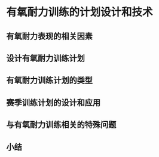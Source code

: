 # 有氧耐力训练的计划设计和技术

## 有氧耐力表现的相关因素

## 设计有氧耐力训练计划

## 有氧耐力训练计划的类型

## 赛季训练计划的设计和应用

## 与有氧耐力训练相关的特殊问题

## 小结
